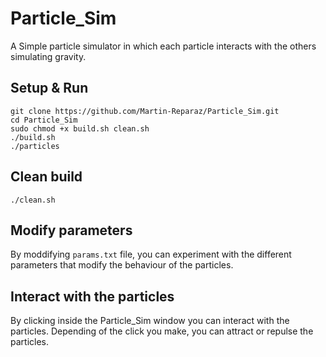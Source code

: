 # Particle_Sim
A Simple particle simulator in which each particle interacts with the others simulating gravity.

## Setup & Run

```
git clone https://github.com/Martin-Reparaz/Particle_Sim.git
cd Particle_Sim
sudo chmod +x build.sh clean.sh
./build.sh
./particles
```

## Clean build
`./clean.sh`

## Modify parameters
By moddifying `params.txt` file, you can experiment with the different parameters that modify the behaviour of the particles.

## Interact with the particles
By clicking inside the Particle_Sim window you can interact with the particles. Depending of the click you make, you can attract or repulse the particles.
